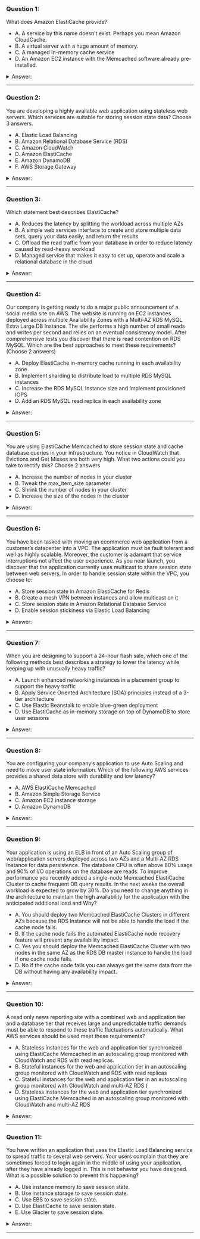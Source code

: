 ### Question 1:

What does Amazon ElastiCache provide?

- A. A service by this name doesn’t exist. Perhaps you mean Amazon CloudCache.
- B. A virtual server with a huge amount of memory.
- C. A managed In-memory cache service
- D. An Amazon EC2 instance with the Memcached software already pre-installed.

<details><summary>Answer:</summary><p>
[C]

Categories:
[EC2, ElastiCache]

Explanation:

Question 1@http://jayendrapatil.com/aws-elasticache-certification/

</p></details><hr>

### Question 2:

You are developing a highly available web application using stateless web servers. Which services are suitable for storing session state data? Choose 3 answers.

- A. Elastic Load Balancing
- B. Amazon Relational Database Service (RDS)
- C. Amazon CloudWatch
- D. Amazon ElastiCache
- E. Amazon DynamoDB
- F. AWS Storage Gateway

<details><summary>Answer:</summary><p>
[B, D, E]

Categories:
[SES, RDS, Storage Gateway, CloudWatch, ElastiCache, DynamoDB, ELB]

Explanation:

Question 2@http://jayendrapatil.com/aws-elasticache-certification/

</p></details><hr>

### Question 3:

Which statement best describes ElastiCache?

- A. Reduces the latency by splitting the workload across multiple AZs
- B. A simple web services interface to create and store multiple data sets, query your data easily, and return the results
- C. Offload the read traffic from your database in order to reduce latency caused by read-heavy workload
- D. Managed service that makes it easy to set up, operate and scale a relational database in the cloud

<details><summary>Answer:</summary><p>
[C]

Categories:
[ElastiCache]

Explanation:

Question 3@http://jayendrapatil.com/aws-elasticache-certification/

</p></details><hr>

### Question 4:

Our company is getting ready to do a major public announcement of a social media site on AWS. The website is running on EC2 instances deployed across multiple Availability Zones with a Multi-AZ RDS MySQL Extra Large DB Instance. The site performs a high number of small reads and writes per second and relies on an eventual consistency model. After comprehensive tests you discover that there is read contention on RDS MySQL. Which are the best approaches to meet these requirements? (Choose 2 answers)

- A. Deploy ElastiCache in-memory cache running in each availability zone
- B. Implement sharding to distribute load to multiple RDS MySQL instances
- C. Increase the RDS MySQL Instance size and Implement provisioned IOPS
- D. Add an RDS MySQL read replica in each availability zone

<details><summary>Answer:</summary><p>
[A, D]

Categories:
[RDS, EC2, ElastiCache, EBS]

Explanation:

Question 4@http://jayendrapatil.com/aws-elasticache-certification/

</p></details><hr>

### Question 5:

You are using ElastiCache Memcached to store session state and cache database queries in your infrastructure. You notice in CloudWatch that Evictions and Get Misses are both very high. What two actions could you take to rectify this? Choose 2 answers

- A. Increase the number of nodes in your cluster
- B. Tweak the max_item_size parameter
- C. Shrink the number of nodes in your cluster
- D. Increase the size of the nodes in the cluster

<details><summary>Answer:</summary><p>
[A, D]

Categories:
[SES, CloudWatch, ElastiCache]

Explanation:

Question 5@http://jayendrapatil.com/aws-elasticache-certification/

</p></details><hr>

### Question 6:

You have been tasked with moving an ecommerce web application from a customer’s datacenter into a VPC. The application must be fault tolerant and well as highly scalable. Moreover, the customer is adamant that service interruptions not affect the user experience. As you near launch, you discover that the application currently uses multicast to share session state between web servers, In order to handle session state within the VPC, you choose to:

- A. Store session state in Amazon ElastiCache for Redis
- B. Create a mesh VPN between instances and allow multicast on it
- C. Store session state in Amazon Relational Database Service 
- D. Enable session stickiness via Elastic Load Balancing 

<details><summary>Answer:</summary><p>
[A]

Categories:
[SES, RDS, ElastiCache, VPC, ELB]

Explanation:

Question 6@http://jayendrapatil.com/aws-elasticache-certification/

A: scalable and makes the web applications stateless

C: RDS solution not highly scalable

D: affects user experience if the instance goes down

</p></details><hr>

### Question 7:

When you are designing to support a 24-hour flash sale, which one of the following methods best describes a strategy to lower the latency while keeping up with unusually heavy traffic?

- A. Launch enhanced networking instances in a placement group to support the heavy traffic 
- B. Apply Service Oriented Architecture (SOA) principles instead of a 3-tier architecture 
- C. Use Elastic Beanstalk to enable blue-green deployment 
- D. Use ElastiCache as in-memory storage on top of DynamoDB to store user sessions

<details><summary>Answer:</summary><p>
[D]

Categories:
[SES, ElastiCache, DynamoDB, Elastic Beanstalk]

Explanation:

Question 7@http://jayendrapatil.com/aws-elasticache-certification/

A: only improves internal communication

B: just simplifies architecture

C: only minimizes download for applications and ease of rollback

D: scalable, faster read/writes and in memory storage

</p></details><hr>

### Question 8:

You are configuring your company’s application to use Auto Scaling and need to move user state information. Which of the following AWS services provides a shared data store with durability and low latency?

- A. AWS ElastiCache Memcached 
- B. Amazon Simple Storage Service
- C. Amazon EC2 instance storage
- D. Amazon DynamoDB

<details><summary>Answer:</summary><p>
[D]

Categories:
[S3, EC2, ASG, ElastiCache, DynamoDB]

Explanation:

Question 8@http://jayendrapatil.com/aws-elasticache-certification/

A: does not provide durability as if the node is gone the data is gone

</p></details><hr>

### Question 9:

Your application is using an ELB in front of an Auto Scaling group of web/application servers deployed across two AZs and a Multi-AZ RDS Instance for data persistence. The database CPU is often above 80% usage and 90% of I/O operations on the database are reads. To improve performance you recently added a single-node Memcached ElastiCache Cluster to cache frequent DB query results. In the next weeks the overall workload is expected to grow by 30%. Do you need to change anything in the architecture to maintain the high availability for the application with the anticipated additional load and Why?

- A. You should deploy two Memcached ElastiCache Clusters in different AZs because the RDS Instance will not be able to handle the load if the cache node fails.
- B. If the cache node fails the automated ElastiCache node recovery feature will prevent any availability impact. 
- C. Yes you should deploy the Memcached ElastiCache Cluster with two nodes in the same AZ as the RDS DB master instance to handle the load if one cache node fails. 
- D. No if the cache node fails you can always get the same data from the DB without having any availability impact. 

<details><summary>Answer:</summary><p>
[A]

Categories:
[RDS, ASG, ElastiCache, ELB]

Explanation:

Question 9@http://jayendrapatil.com/aws-elasticache-certification/

B: does not provide high availability, as data is lost if the node is lost

C: Single AZ affects availability as DB is Multi AZ and would be overloaded is the AZ goes down

D: Will overload the database affecting availability

</p></details><hr>

### Question 10:

A read only news reporting site with a combined web and application tier and a database tier that receives large and unpredictable traffic demands must be able to respond to these traffic fluctuations automatically. What AWS services should be used meet these requirements?

- A. Stateless instances for the web and application tier synchronized using ElastiCache Memcached in an autoscaling group monitored with CloudWatch and RDS with read replicas.
- B. Stateful instances for the web and application tier in an autoscaling group monitored with CloudWatch and RDS with read replicas 
- C. Stateful instances for the web and application tier in an autoscaling group monitored with CloudWatch and multi-AZ RDS (
- D. Stateless instances for the web and application tier synchronized using ElastiCache Memcached in an autoscaling group monitored with CloudWatch and multi-AZ RDS 

<details><summary>Answer:</summary><p>
[A]

Categories:
[RDS, CloudWatch, ElastiCache]

Explanation:

Question 10@http://jayendrapatil.com/aws-elasticache-certification/

B: Stateful instances will not allow for scaling

C: Stateful instances will allow not for scaling & multi-AZ is for high availability and not scaling)

D: multi-AZ is for high availability and not scaling

</p></details><hr>

### Question 11:

You have written an application that uses the Elastic Load Balancing service to spread traffic to several web servers. Your users complain that they are sometimes forced to login again in the middle of using your application, after they have already logged in. This is not behavior you have designed. What is a possible solution to prevent this happening?

- A. Use instance memory to save session state.
- B. Use instance storage to save session state.
- C. Use EBS to save session state.
- D. Use ElastiCache to save session state.
- E. Use Glacier to save session slate.

<details><summary>Answer:</summary><p>
[D]

Categories:
[SES, Glacier, ElastiCache, EBS, ELB]

Explanation:

Question 11@http://jayendrapatil.com/aws-elasticache-certification/

</p></details><hr>

